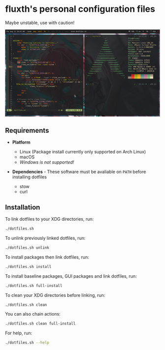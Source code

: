 # fluxth's personal configuration files

Maybe unstable, use with caution!

![Linux Desktop Screenshot](https://raw.githubusercontent.com/fluxth/dotfiles/docs/screenshots/linux_desktop.png)

## Requirements

- **Platform** 
  - Linux (Package install currently only supported on Arch Linux)
  - macOS
  - _Windows is not supported!_

- **Dependencies** - These software must be avaliable on `PATH` before installing dotfiles
  - stow
  - curl

## Installation

To link dotfiles to your XDG directories, run:
```bash
./dotfiles.sh
```

To unlink previously linked dotfiles, run:
```bash
./dotfiles.sh unlink
```

To install packages then link dotfiles, run:
```bash
./dotfiles.sh install
```

To install baseline packages, GUI packages and link dotfiles, run:
```bash
./dotfiles.sh full-install
```

To clean your XDG directories before linking, run:
```bash
./dotfiles.sh clean
```

You can also chain actions:
```bash
./dotfiles.sh clean full-install
```

For help, run:
```bash
./dotfiles.sh --help
```

